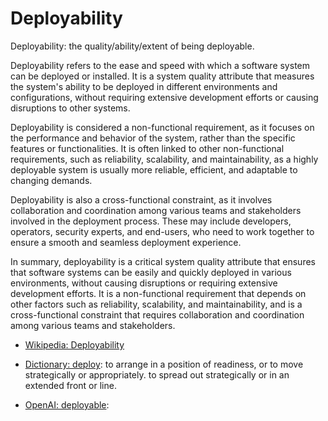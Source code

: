 # Deployability

Deployability: the quality/ability/extent of being deployable.

<div data-chatgpt-prompt="explain deployability (system quality attribute, non-functional requirement, cross-functional contraint)">

Deployability refers to the ease and speed with which a software system can be deployed or installed. It is a system quality attribute that measures the system's ability to be deployed in different environments and configurations, without requiring extensive development efforts or causing disruptions to other systems.

Deployability is considered a non-functional requirement, as it focuses on the performance and behavior of the system, rather than the specific features or functionalities. It is often linked to other non-functional requirements, such as reliability, scalability, and maintainability, as a highly deployable system is usually more reliable, efficient, and adaptable to changing demands.

Deployability is also a cross-functional constraint, as it involves collaboration and coordination among various teams and stakeholders involved in the deployment process. These may include developers, operators, security experts, and end-users, who need to work together to ensure a smooth and seamless deployment experience.

In summary, deployability is a critical system quality attribute that ensures that software systems can be easily and quickly deployed in various environments, without causing disruptions or requiring extensive development efforts. It is a non-functional requirement that depends on other factors such as reliability, scalability, and maintainability, and is a cross-functional constraint that requires collaboration and coordination among various teams and stakeholders.

</div>

* [Wikipedia: Deployability](https://wikipedia.org/wiki/Deployability)

* [Dictionary: deploy](https://www.dictionary.com/browse/deploy): to arrange in a position of readiness, or to move strategically or appropriately. to spread out strategically or in an extended front or line.

* [OpenAI: deployable](https:://openai.com): <div data-chatgpt-prompt="define deployable (computers and software)"></div>
